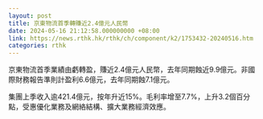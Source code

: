 ```yaml
---
layout: post
title: 京東物流首季轉賺近2.4億元人民幣
date: 2024-05-16 21:12:58.000000000 +08:00
link: https://news.rthk.hk/rthk/ch/component/k2/1753432-20240516.htm
categories: rthk
---
```


京東物流首季業績由虧轉盈，賺近2.4億元人民幣，去年同期蝕近9.9億元。非國際財務報告準則計盈利6.6億元，去年同期蝕7.1億元。

集團上季收入逾421.4億元，按年升近15%。毛利率增至7.7%，上升3.2個百分點，受惠優化業務及網絡結構、擴大業務經濟效應。
